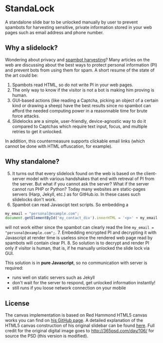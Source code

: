 StandaLock
==========
A standalone slide bar to be unlocked manually by user to prevent spambots for harvesting sensitive, private information stored in your web pages such as email address and phone number.

Why a slidelock?
---------------
Wondering about privacy and [spambot harvesting](http://en.wikipedia.org/wiki/Email_address_harvesting)? Many articles on the web are discussing about the best ways to protect personal information (PI) and prevent bots from using them for spam. A short resume of the state of the art could be:
1. Spambots read HTML, so do not write PI in your web pages.
2. The only way to know if the visitor is not a bot is making him proving is human.
3. GUI-based actions (like reading a Captcha, picking an object of a certain kind or drawing a sheep) have the best results since no spambot can afford the needed computing power in a reasonnable time for brute force attacks.
4. Slidelocks are a simple, user-friendly, device-agnostic way to do it compared to Captchas which require text input, focus, and multiple retries to get it unlocked.

In addition, this countermeasure supports clickable email links (which cannot be done with HTML offuscation, for example).

Why standalone?
---------------
5. It turns out that every slidelock found on the web is based on the client-server model with various handshakes that end with retreval of PI from the server. But what if you cannot ask the server? What if the server cannot run PHP or Python? Today many websites are static-pages servers (Harp, Jekyll, etc.) as for GitHub.io. In these cases such slidelocks don't work.
6. Spambot can read Javascipt text scripts. So embedding a
```javascript
my_email = "personal@example.com";
document.getElementById('my_contact_div').innerHTML = '<p>' + my_email + '</p>';
```
will not work either since the spambot can clearly read the line `my_email = "personal@example.com";`.
7. Embedding encrypted PI and decrypting it with Javascript at render time is useless since the rendered web page read by spambots  will contain clear PI.
8. So solution is to decrypt and render PI only if visitor is human, that is, if he manually unlocked the slide lock via GUI.

This solution is in **pure Javascript**, so no communication with server is required:
* runs well on static servers such as Jekyll
* don't wait for the server to respond, get unlocked information instantly!
* still runs if you loose network connection on your mobile

License
-------
The canvas implementation is based on Red Hammond HTML5 canvas works you can find on [his GitHub page](https://github.com/rheh/HTML5-canvas-projects/tree/master/progress). A detailed explanation of the HTML5 canvas construction of his original slidebar can be found [here](http://geeksretreat.wordpress.com/2012/08/13/a-progress-bar-using-html5s-canvas/). 
Full credit for the original digital image goes to http://365psd.com/day/106/ for source the PSD (this version is modified).

